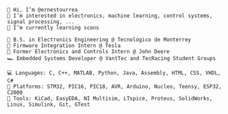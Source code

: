 ```
👋 Hi, I’m @ernestourrea
👀 I’m interested in electronics, machine learning, control systems, signal processing, ...
🌱 I’m currently learning scons

🏫 B.S. in Electronics Engineering @ Tecnológico de Monterrey
🚗 Firmware Integration Intern @ Tesla
🚜 Former Electronics and Controls Intern @ John Deere
🏎️ Embedded Systems Developer @ VantTec and TecRacing Student Groups

💻 Languages: C, C++, MATLAB, Python, Java, Assembly, HTML, CSS, VHDL, C#
🤖 Platforms: STM32, PIC16, PIC18, AVR, Arduino, Nucleo, Teensy, ESP32, C2000
📏 Tools: KiCad, EasyEDA, NI Multisim, LTspice, Proteus, SolidWorks, Linux, Simulink, Git, GTest
```

<!---
ernestourrea/ernestourrea is a ✨ special ✨ repository because its `README.md` (this file) appears on your GitHub profile.
You can click the Preview link to take a look at your changes.
- 👋 Hi, I’m @ErnestoUrrea
- 👀 I’m interested in electronics (robotics and automation), and problem solving using programming. 
- 💻 Languages: Python, C/C++, C#, Arduino, MATLAB, R.
- 💞️ I’m looking to collaborate on...
- 🌱 I’m currently learning STM microcontrollers.
--->
